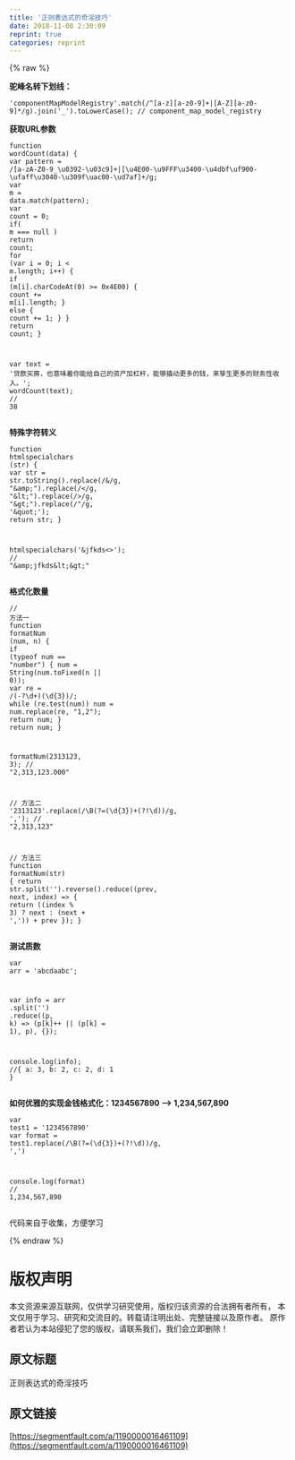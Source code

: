 ```yaml
---
title: '正则表达式的奇淫技巧' 
date: 2018-11-08 2:30:09
reprint: true
categories: reprint
---
```


{% raw %}
<p><strong>&#x9A7C;&#x5CF0;&#x540D;&#x8F6C;&#x4E0B;&#x5212;&#x7EBF;&#xFF1A;</strong></p><div class="widget-codetool" style="display:none"><div class="widget-codetool--inner"><span class="selectCode code-tool" data-toggle="tooltip" data-placement="top" title="" data-original-title="&#x5168;&#x9009;"></span> <span type="button" class="copyCode code-tool" data-toggle="tooltip" data-placement="top" data-clipboard-text="&apos;componentMapModelRegistry&apos;.match(/^[a-z][a-z0-9]+|[A-Z][a-z0-9]*/g).join(&apos;_&apos;).toLowerCase(); // component_map_model_registry" title="" data-original-title="&#x590D;&#x5236;"></span> <span type="button" class="saveToNote code-tool" data-toggle="tooltip" data-placement="top" title="" data-original-title="&#x653E;&#x8FDB;&#x7B14;&#x8BB0;"></span></div></div><pre class="hljs markdown"><code style="word-break:break-word;white-space:initial">&apos;componentMapModelRegistry&apos;.match(/^[<span class="hljs-string">a-z</span>][<span class="hljs-symbol">a-z0-9</span>]+|[<span class="hljs-string">A-Z</span>][<span class="hljs-symbol">a-z0-9</span>]*/g).join(&apos;<span class="hljs-emphasis">_&apos;).toLowerCase(); // component_</span>map<span class="hljs-emphasis">_model_</span>registry</code></pre><p><strong>&#x83B7;&#x53D6;URL&#x53C2;&#x6570;</strong></p><div class="widget-codetool" style="display:none"><div class="widget-codetool--inner"><span class="selectCode code-tool" data-toggle="tooltip" data-placement="top" title="" data-original-title="&#x5168;&#x9009;"></span> <span type="button" class="copyCode code-tool" data-toggle="tooltip" data-placement="top" data-clipboard-text="function wordCount(data) {
  var pattern = /[a-zA-Z0-9_\u0392-\u03c9]+|[\u4E00-\u9FFF\u3400-\u4dbf\uf900-\ufaff\u3040-\u309f\uac00-\ud7af]+/g;
  var m = data.match(pattern);
  var count = 0;
  if( m === null ) return count;
  for (var i = 0; i &lt; m.length; i++) {
    if (m[i].charCodeAt(0) &gt;= 0x4E00) {
      count += m[i].length;
    } else {
      count += 1;
    }
  }
  return count;
}

var text = &apos;&#x8D37;&#x6B3E;&#x4E70;&#x623F;&#xFF0C;&#x4E5F;&#x610F;&#x5473;&#x7740;&#x4F60;&#x80FD;&#x7ED9;&#x81EA;&#x5DF1;&#x7684;&#x8D44;&#x4EA7;&#x52A0;&#x6760;&#x6746;&#xFF0C;&#x80FD;&#x591F;&#x64AC;&#x52A8;&#x66F4;&#x591A;&#x7684;&#x94B1;&#xFF0C;&#x6765;&#x5B73;&#x751F;&#x66F4;&#x591A;&#x7684;&#x8D22;&#x52A1;&#x6027;&#x6536;&#x5165;&#x3002;&apos;;
wordCount(text); // 38" title="" data-original-title="&#x590D;&#x5236;"></span> <span type="button" class="saveToNote code-tool" data-toggle="tooltip" data-placement="top" title="" data-original-title="&#x653E;&#x8FDB;&#x7B14;&#x8BB0;"></span></div></div><pre class="hljs stata"><code>function <span class="hljs-built_in">wordCount</span>(data) {
  <span class="hljs-keyword">var</span> pattern = /[a-zA-Z0-9_\u0392-\u03c9]+|[\u4E00-\u9FFF\u3400-\u4dbf\uf900-\ufaff\u3040-\u309f\uac00-\ud7af]+/<span class="hljs-keyword">g</span>;
  <span class="hljs-keyword">var</span> <span class="hljs-keyword">m</span> = data.<span class="hljs-built_in">match</span>(pattern);
  <span class="hljs-keyword">var</span> <span class="hljs-keyword">count</span> = 0;
  <span class="hljs-keyword">if</span>( <span class="hljs-keyword">m</span> === null ) <span class="hljs-keyword">return</span> <span class="hljs-keyword">count</span>;
  <span class="hljs-keyword">for</span> (<span class="hljs-keyword">var</span> i = 0; i &lt; <span class="hljs-keyword">m</span>.length; i++) {
    <span class="hljs-keyword">if</span> (<span class="hljs-keyword">m</span>[i].charCodeAt(0) &gt;= 0x4E00) {
      <span class="hljs-keyword">count</span> += <span class="hljs-keyword">m</span>[i].length;
    } <span class="hljs-keyword">else</span> {
      <span class="hljs-keyword">count</span> += 1;
    }
  }
  <span class="hljs-keyword">return</span> <span class="hljs-keyword">count</span>;
}

<span class="hljs-keyword">var</span> text = &apos;&#x8D37;&#x6B3E;&#x4E70;&#x623F;&#xFF0C;&#x4E5F;&#x610F;&#x5473;&#x7740;&#x4F60;&#x80FD;&#x7ED9;&#x81EA;&#x5DF1;&#x7684;&#x8D44;&#x4EA7;&#x52A0;&#x6760;&#x6746;&#xFF0C;&#x80FD;&#x591F;&#x64AC;&#x52A8;&#x66F4;&#x591A;&#x7684;&#x94B1;&#xFF0C;&#x6765;&#x5B73;&#x751F;&#x66F4;&#x591A;&#x7684;&#x8D22;&#x52A1;&#x6027;&#x6536;&#x5165;&#x3002;&apos;;
<span class="hljs-built_in">wordCount</span>(text); <span class="hljs-comment">// 38</span></code></pre><p><strong>&#x7279;&#x6B8A;&#x5B57;&#x7B26;&#x8F6C;&#x4E49;</strong></p><div class="widget-codetool" style="display:none"><div class="widget-codetool--inner"><span class="selectCode code-tool" data-toggle="tooltip" data-placement="top" title="" data-original-title="&#x5168;&#x9009;"></span> <span type="button" class="copyCode code-tool" data-toggle="tooltip" data-placement="top" data-clipboard-text="function htmlspecialchars (str) {
  var str = str.toString().replace(/&amp;/g, &quot;&amp;amp;&quot;).replace(/&lt;/g, &quot;&amp;lt;&quot;).replace(/&gt;/g, &quot;&amp;gt;&quot;).replace(/&quot;/g, &apos;&amp;quot;&apos;);
  return str;
}

htmlspecialchars(&apos;&amp;jfkds&lt;&gt;&apos;); // &quot;&amp;amp;jfkds&amp;lt;&amp;gt;&quot;" title="" data-original-title="&#x590D;&#x5236;"></span> <span type="button" class="saveToNote code-tool" data-toggle="tooltip" data-placement="top" title="" data-original-title="&#x653E;&#x8FDB;&#x7B14;&#x8BB0;"></span></div></div><pre class="hljs javascript"><code><span class="hljs-function"><span class="hljs-keyword">function</span> <span class="hljs-title">htmlspecialchars</span> (<span class="hljs-params">str</span>) </span>{
  <span class="hljs-keyword">var</span> str = str.toString().replace(<span class="hljs-regexp">/&amp;/g</span>, <span class="hljs-string">&quot;&amp;amp;&quot;</span>).replace(<span class="hljs-regexp">/&lt;/g</span>, <span class="hljs-string">&quot;&amp;lt;&quot;</span>).replace(<span class="hljs-regexp">/&gt;/g</span>, <span class="hljs-string">&quot;&amp;gt;&quot;</span>).replace(<span class="hljs-regexp">/&quot;/g</span>, <span class="hljs-string">&apos;&amp;quot;&apos;</span>);
  <span class="hljs-keyword">return</span> str;
}

htmlspecialchars(<span class="hljs-string">&apos;&amp;jfkds&lt;&gt;&apos;</span>); <span class="hljs-comment">// &quot;&amp;amp;jfkds&amp;lt;&amp;gt;&quot;</span></code></pre><p><strong>&#x683C;&#x5F0F;&#x5316;&#x6570;&#x91CF;</strong></p><div class="widget-codetool" style="display:none"><div class="widget-codetool--inner"><span class="selectCode code-tool" data-toggle="tooltip" data-placement="top" title="" data-original-title="&#x5168;&#x9009;"></span> <span type="button" class="copyCode code-tool" data-toggle="tooltip" data-placement="top" data-clipboard-text="// &#x65B9;&#x6CD5;&#x4E00;
function formatNum (num, n) {
  if (typeof num == &quot;number&quot;) {
    num = String(num.toFixed(n || 0));
    var re = /(-?\d+)(\d{3})/;
    while (re.test(num)) num = num.replace(re, &quot;$1,$2&quot;);
    return num;
  }
  return num;
}

formatNum(2313123, 3); // &quot;2,313,123.000&quot;

// &#x65B9;&#x6CD5;&#x4E8C;
&apos;2313123&apos;.replace(/\B(?=(\d{3})+(?!\d))/g, &apos;,&apos;); // &quot;2,313,123&quot;

// &#x65B9;&#x6CD5;&#x4E09;
function formatNum(str) {
  return str.split(&apos;&apos;).reverse().reduce((prev, next, index) =&gt; {
    return ((index % 3) ? next : (next + &apos;,&apos;)) + prev
  });
}
" title="" data-original-title="&#x590D;&#x5236;"></span> <span type="button" class="saveToNote code-tool" data-toggle="tooltip" data-placement="top" title="" data-original-title="&#x653E;&#x8FDB;&#x7B14;&#x8BB0;"></span></div></div><pre class="hljs javascript"><code><span class="hljs-comment">// &#x65B9;&#x6CD5;&#x4E00;</span>
<span class="hljs-function"><span class="hljs-keyword">function</span> <span class="hljs-title">formatNum</span> (<span class="hljs-params">num, n</span>) </span>{
  <span class="hljs-keyword">if</span> (<span class="hljs-keyword">typeof</span> num == <span class="hljs-string">&quot;number&quot;</span>) {
    num = <span class="hljs-built_in">String</span>(num.toFixed(n || <span class="hljs-number">0</span>));
    <span class="hljs-keyword">var</span> re = <span class="hljs-regexp">/(-?\d+)(\d{3})/</span>;
    <span class="hljs-keyword">while</span> (re.test(num)) num = num.replace(re, <span class="hljs-string">&quot;$1,$2&quot;</span>);
    <span class="hljs-keyword">return</span> num;
  }
  <span class="hljs-keyword">return</span> num;
}

formatNum(<span class="hljs-number">2313123</span>, <span class="hljs-number">3</span>); <span class="hljs-comment">// &quot;2,313,123.000&quot;</span>

<span class="hljs-comment">// &#x65B9;&#x6CD5;&#x4E8C;</span>
<span class="hljs-string">&apos;2313123&apos;</span>.replace(<span class="hljs-regexp">/\B(?=(\d{3})+(?!\d))/g</span>, <span class="hljs-string">&apos;,&apos;</span>); <span class="hljs-comment">// &quot;2,313,123&quot;</span>

<span class="hljs-comment">// &#x65B9;&#x6CD5;&#x4E09;</span>
<span class="hljs-function"><span class="hljs-keyword">function</span> <span class="hljs-title">formatNum</span>(<span class="hljs-params">str</span>) </span>{
  <span class="hljs-keyword">return</span> str.split(<span class="hljs-string">&apos;&apos;</span>).reverse().reduce(<span class="hljs-function">(<span class="hljs-params">prev, next, index</span>) =&gt;</span> {
    <span class="hljs-keyword">return</span> ((index % <span class="hljs-number">3</span>) ? next : (next + <span class="hljs-string">&apos;,&apos;</span>)) + prev
  });
}
</code></pre><p><strong>&#x6D4B;&#x8BD5;&#x8D28;&#x6570;</strong></p><div class="widget-codetool" style="display:none"><div class="widget-codetool--inner"><span class="selectCode code-tool" data-toggle="tooltip" data-placement="top" title="" data-original-title="&#x5168;&#x9009;"></span> <span type="button" class="copyCode code-tool" data-toggle="tooltip" data-placement="top" data-clipboard-text="var arr = &apos;abcdaabc&apos;;

var info = arr
    .split(&apos;&apos;)
    .reduce((p, k) =&gt; (p[k]++ || (p[k] = 1), p), {});

console.log(info); //{ a: 3, b: 2, c: 2, d: 1 }" title="" data-original-title="&#x590D;&#x5236;"></span> <span type="button" class="saveToNote code-tool" data-toggle="tooltip" data-placement="top" title="" data-original-title="&#x653E;&#x8FDB;&#x7B14;&#x8BB0;"></span></div></div><pre class="hljs javascript"><code><span class="hljs-keyword">var</span> arr = <span class="hljs-string">&apos;abcdaabc&apos;</span>;

<span class="hljs-keyword">var</span> info = arr
    .split(<span class="hljs-string">&apos;&apos;</span>)
    .reduce(<span class="hljs-function">(<span class="hljs-params">p, k</span>) =&gt;</span> (p[k]++ || (p[k] = <span class="hljs-number">1</span>), p), {});

<span class="hljs-built_in">console</span>.log(info); <span class="hljs-comment">//{ a: 3, b: 2, c: 2, d: 1 }</span></code></pre><p><strong>&#x5982;&#x4F55;&#x4F18;&#x96C5;&#x7684;&#x5B9E;&#x73B0;&#x91D1;&#x94B1;&#x683C;&#x5F0F;&#x5316;&#xFF1A;1234567890 --&gt; 1,234,567,890</strong></p><div class="widget-codetool" style="display:none"><div class="widget-codetool--inner"><span class="selectCode code-tool" data-toggle="tooltip" data-placement="top" title="" data-original-title="&#x5168;&#x9009;"></span> <span type="button" class="copyCode code-tool" data-toggle="tooltip" data-placement="top" data-clipboard-text="var test1 = &apos;1234567890&apos;
var format = test1.replace(/\B(?=(\d{3})+(?!\d))/g, &apos;,&apos;)

console.log(format) // 1,234,567,890" title="" data-original-title="&#x590D;&#x5236;"></span> <span type="button" class="saveToNote code-tool" data-toggle="tooltip" data-placement="top" title="" data-original-title="&#x653E;&#x8FDB;&#x7B14;&#x8BB0;"></span></div></div><pre class="hljs javascript"><code><span class="hljs-keyword">var</span> test1 = <span class="hljs-string">&apos;1234567890&apos;</span>
<span class="hljs-keyword">var</span> format = test1.replace(<span class="hljs-regexp">/\B(?=(\d{3})+(?!\d))/g</span>, <span class="hljs-string">&apos;,&apos;</span>)

<span class="hljs-built_in">console</span>.log(format) <span class="hljs-comment">// 1,234,567,890</span></code></pre><p>&#x4EE3;&#x7801;&#x6765;&#x81EA;&#x4E8E;&#x6536;&#x96C6;&#xFF0C;&#x65B9;&#x4FBF;&#x5B66;&#x4E60;</p>
{% endraw %}

# 版权声明
本文资源来源互联网，仅供学习研究使用，版权归该资源的合法拥有者所有，
本文仅用于学习、研究和交流目的。转载请注明出处、完整链接以及原作者。
原作者若认为本站侵犯了您的版权，请联系我们，我们会立即删除！

## 原文标题
正则表达式的奇淫技巧

## 原文链接
[https://segmentfault.com/a/1190000016461109](https://segmentfault.com/a/1190000016461109)

